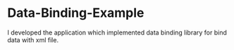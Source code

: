 # Data-Binding-Example
I developed the application which implemented data binding library for bind data with xml file.
